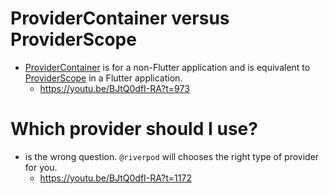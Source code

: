 # ProviderContainer versus ProviderScope
- [ProviderContainer](https://pub.dev/documentation/riverpod/latest/riverpod/ProviderContainer-class.html) is for a non-Flutter application and is equivalent to [ProviderScope](https://pub.dev/documentation/flutter_riverpod/latest/flutter_riverpod/ProviderScope-class.html) in a Flutter application.
  - https://youtu.be/BJtQ0dfI-RA?t=973

# Which provider should I use?
- is the wrong question. `@riverpod` will chooses the right type of provider for you.
  - https://youtu.be/BJtQ0dfI-RA?t=1172
